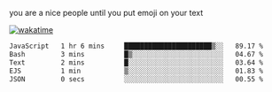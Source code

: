 you are a nice people until you put emoji on your text

[![wakatime](https://wakatime.com/badge/user/87646243-158a-4241-a3cb-668e1fa2dbb8.svg)](https://wakatime.com/@87646243-158a-4241-a3cb-668e1fa2dbb8)
<!--START_SECTION:waka-->

```txt
JavaScript   1 hr 6 mins     ██████████████████████▒░░   89.17 %
Bash         3 mins          █▒░░░░░░░░░░░░░░░░░░░░░░░   04.67 %
Text         2 mins          █░░░░░░░░░░░░░░░░░░░░░░░░   03.64 %
EJS          1 min           ▒░░░░░░░░░░░░░░░░░░░░░░░░   01.83 %
JSON         0 secs          ░░░░░░░░░░░░░░░░░░░░░░░░░   00.55 %
```

<!--END_SECTION:waka-->
